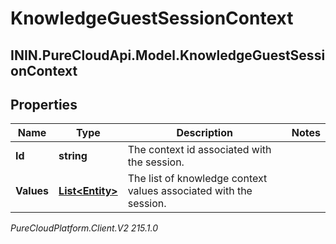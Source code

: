# KnowledgeGuestSessionContext

## ININ.PureCloudApi.Model.KnowledgeGuestSessionContext

## Properties

|Name | Type | Description | Notes|
|------------ | ------------- | ------------- | -------------|
| **Id** | **string** | The context id associated with the session. | |
| **Values** | [**List&lt;Entity&gt;**](Entity) | The list of knowledge context values associated with the session. | |



_PureCloudPlatform.Client.V2 215.1.0_
